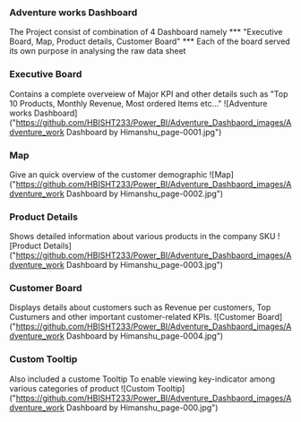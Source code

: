 ### Adventure works Dashboard
The Project consist of combination of 4 Dashboard namely *** "Executive Board, Map, Product details, Customer Board" *** Each of the board served its own purpose in analysing the raw data sheet

### Executive Board
Contains a complete overveiew of Major KPI and other details such as "Top 10 Products, Monthly Revenue, Most ordered Items etc..."
![Adventure works Dashboard]("https://github.com/HBISHT233/Power_BI/Adventure_Dashbaord_images/Adventure_work Dashboard by Himanshu_page-0001.jpg")

### Map
Give an quick overview of the customer demographic 
![Map]("https://github.com/HBISHT233/Power_BI/Adventure_Dashbaord_images/Adventure_work Dashboard by Himanshu_page-0002.jpg")

### Product Details
Shows detailed information about various products in the company SKU
![Product Details]("https://github.com/HBISHT233/Power_BI/Adventure_Dashbaord_images/Adventure_work Dashboard by Himanshu_page-0003.jpg")

### Customer Board
Displays details about customers such as Revenue per customers, Top Custumers and other important customer-related KPIs.
![Customer Board]("https://github.com/HBISHT233/Power_BI/Adventure_Dashbaord_images/Adventure_work Dashboard by Himanshu_page-0004.jpg")


### Custom Tooltip
Also included a custome Tooltip To enable viewing key-indicator among various categories of product
![Custom Tooltip]("https://github.com/HBISHT233/Power_BI/Adventure_Dashbaord_images/Adventure_work Dashboard by Himanshu_page-000.jpg")